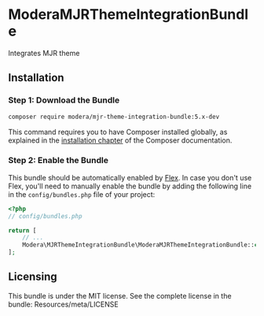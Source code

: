 # ModeraMJRThemeIntegrationBundle

Integrates MJR theme

## Installation

### Step 1: Download the Bundle

``` bash
composer require modera/mjr-theme-integration-bundle:5.x-dev
```

This command requires you to have Composer installed globally, as explained
in the [installation chapter](https://getcomposer.org/doc/00-intro.md) of the Composer documentation.

### Step 2: Enable the Bundle

This bundle should be automatically enabled by [Flex](https://symfony.com/doc/current/setup/flex.html).
In case you don't use Flex, you'll need to manually enable the bundle by
adding the following line in the `config/bundles.php` file of your project:

``` php
<?php
// config/bundles.php

return [
    // ...
    Modera\MJRThemeIntegrationBundle\ModeraMJRThemeIntegrationBundle::class => ['all' => true],
];
```

## Licensing

This bundle is under the MIT license. See the complete license in the bundle:
Resources/meta/LICENSE
